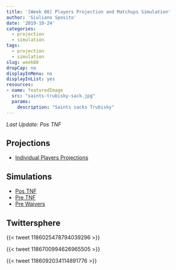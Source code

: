 ```yaml
---
title: '[Week 08] Players Projection and Matchups Simulation'
author: 'Giuliano Sposito'
date: '2019-10-24'
categories:
  - projection
  - simulation
tags:
  - projection
  - simulation
slug: week08
dropCap: no
displayInMenu: no
displayInList: yes
resources:
- name: featuredImage
  src: "saints-trubisky-sack.jpg"
  params:
    description: "Saints sacks Trubisky"
---
```


*Last Update: Pos TNF*

<!--more-->

## Projections

- [Individual Players Projections](/reports/ffa_players_projection_week8.html)

## Simulations

- [Pos TNF](/reports/dudes_simulation_week8_posTNF_v3.html)
- [Pre TNF](/reports/dudes_simulation_week8_preTNF.html)
- [Pre Waivers](/reports/dudes_simulation_week8_preWaivers.html)

## Twittersphere

{{< tweet 1186025478794039296 >}}

{{< tweet 1186700994626965505 >}}

{{< tweet 1186092034114891776 >}}







